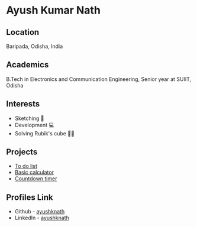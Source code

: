 # Ayush Kumar Nath

## Location

Baripada, Odisha, India

## Academics

B.Tech in Electronics and Communication Engineering, Senior year at SUIIT, Odisha

## Interests

- Sketching :art:
- Development :computer:
- Solving Rubik's cube :face_exhaling:

## Projects

- [To do list](https://github.com/ayushknath/to-do-list)
- [Basic calculator](https://github.com/ayushknath/basic-calculator)
- [Countdown timer](https://github.com/ayushknath/countdown-timer)

## Profiles Link

- Github - [ayushknath](https://github.com/ayushknath)
- LinkedIn - [ayushknath](https://www.linkedin.com/in/ayushknath/)

